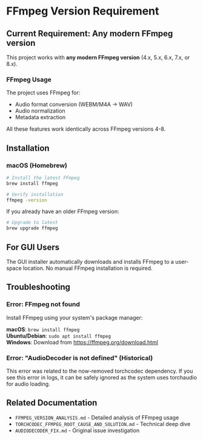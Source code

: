 # FFmpeg Version Requirement

## Current Requirement: Any modern FFmpeg version

This project works with **any modern FFmpeg version** (4.x, 5.x, 6.x, 7.x, or 8.x).

### FFmpeg Usage

The project uses FFmpeg for:
- Audio format conversion (WEBM/M4A → WAV)
- Audio normalization
- Metadata extraction

All these features work identically across FFmpeg versions 4-8.

## Installation

### macOS (Homebrew)

```bash
# Install the latest FFmpeg
brew install ffmpeg

# Verify installation
ffmpeg -version
```

If you already have an older FFmpeg version:

```bash
# Upgrade to latest
brew upgrade ffmpeg
```

## For GUI Users

The GUI installer automatically downloads and installs FFmpeg to a user-space location. No manual FFmpeg installation is required.

## Troubleshooting

### Error: FFmpeg not found

Install FFmpeg using your system's package manager:

**macOS**: `brew install ffmpeg`  
**Ubuntu/Debian**: `sudo apt install ffmpeg`  
**Windows**: Download from https://ffmpeg.org/download.html

### Error: "AudioDecoder is not defined" (Historical)

This error was related to the now-removed torchcodec dependency. If you see this error in logs, it can be safely ignored as the system uses torchaudio for audio loading.

## Related Documentation

- `FFMPEG_VERSION_ANALYSIS.md` - Detailed analysis of FFmpeg usage
- `TORCHCODEC_FFMPEG_ROOT_CAUSE_AND_SOLUTION.md` - Technical deep dive
- `AUDIODECODER_FIX.md` - Original issue investigation
